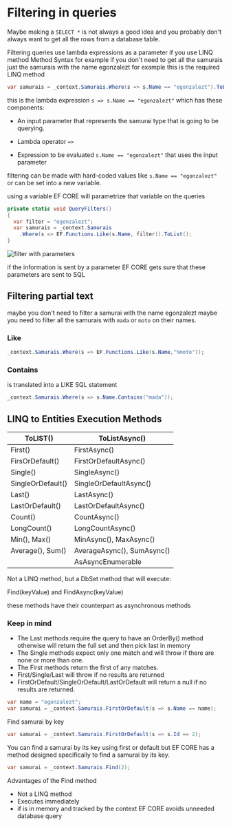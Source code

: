 # Filtering in queries

Maybe making a `SELECT *` is not always a good idea and you probably don't always want to get all the rows from a database table.

Filtering queries use lambda expressions as a parameter if you use LINQ method Method Syntax for example if you don't need to get all the samurais just the samurais with the name egonzalezt for example this is the required LINQ method

```csharp
var samurais = _context.Samurais.Where(s => s.Name == "egonzalezt").ToList();
```

this is the lambda expression `s => s.Name == "egonzalezt"` which has these components: 

* An input parameter that represents the samurai type that is going to be querying.

* Lambda operator `=>`

* Expression to be evaluated `s.Name == "egonzalezt"` that uses the input parameter

filtering can be made with hard-coded values like `s.Name == "egonzalezt"` or can be set into a new variable.

using a variable EF CORE will parametrize that variable on the queries

```csharp
private static void QueryFilters()
{
  var filter = "egonzalezt";
  var samurais = _context.Samurais
    .Where(s => EF.Functions.Like(s.Name, filter)).ToList();
}
```

![filter with parameters](https://user-images.githubusercontent.com/53051438/197411643-92cea4c0-8536-42ee-8adf-3d7ddad1a4ef.png)

if the information is sent by a parameter EF CORE gets sure that these parameters are sent to SQL

## Filtering partial text

maybe you don't need to filter a samurai with the name egonzalezt maybe you need to filter all the samurais with `mada` or `moto` on their names.

### Like

```csharp
_context.Samurais.Where(s => EF.Functions.Like(s.Name,"%moto"));
```

### Contains 

is translated into a LIKE SQL statement

```csharp
_context.Samurais.Where(s => s.Name.Contains("mada"));
```

## LINQ to Entities Execution Methods

|ToLIST()|ToListAsync()|
|---|---|
|First()|FirstAsync()|
|FirsOrDefault()|FirstOrDefaultAsync()|
|Single()|SingleAsync()|
|SingleOrDefault()|SingleOrDefaultAsync()|
|Last()|LastAsync()|
|LastOrDefault()|LastOrDefaultAsync()|
|Count()|CountAsync()|
|LongCount()|LongCountAsync()|
|Min(), Max()|MinAsync(), MaxAsync()|
|Average(), Sum()|AverageAsync(), SumAsync()|
||AsAsyncEnumerable|

Not a LINQ method, but a DbSet method that will execute:

Find(keyValue) and FindAsync(keyValue)

these methods have their counterpart as asynchronous methods

### Keep in mind

* The Last methods require the query to have an OrderBy() method otherwise will return the full set and then pick last in memory
* The Single methods expect only one match and will throw if there are none or more than one.
* The First methods return the first of any matches.
* First/Single/Last will throw if no results are returned
* FirstOrDefault/SingleOrDefault/LastOrDefault will return a null if no results are returned.

```csharp
var name = "egonzalezt";
var samurai = _context.Samurais.FirstOrDefault(s => s.Name == name);
```

Find samurai by key

```csharp
var samurai = _context.Samurais.FirstOrDefault(s => s.Id == 2);
```

You can find a samurai by its key using first or default but EF CORE has a method designed specifically to find a samurai by its key.

```csharp
var samurai = _context.Samurais.Find(2);
```

Advantages of the Find method

* Not a LINQ method
* Executes immediately
* if is in memory and tracked by the context EF CORE avoids unneeded database query